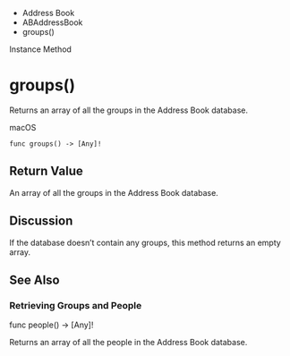 

- Address Book
- ABAddressBook
-  groups() 

Instance Method

# groups()

Returns an array of all the groups in the Address Book database.

macOS

``` source
func groups() -> [Any]!
```

## Return Value

An array of all the groups in the Address Book database.

## Discussion

If the database doesn’t contain any groups, this method returns an empty array.

## See Also

### Retrieving Groups and People

func people() -> [Any]!

Returns an array of all the people in the Address Book database.

